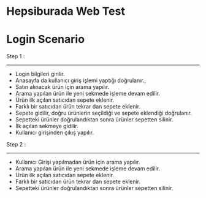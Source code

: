 Hepsiburada Web Test 
=========================
Login Scenario
=========================
Step 1 :
________________________

* Login bilgileri girilir.
* Anasayfa da kullanıcı giriş işlemi yaptığı doğrulanır.,
* Satın alınacak ürün için arama yapılır.
* Arama yapılan ürün ile yeni sekmede işleme devam edilir.
* Ürün ilk açılan satıcıdan sepete eklenir.
* Farklı bir satıcıdan ürün tekrar dan sepete eklenir.
* Sepete gidilir, doğru ürünlerin seçildiği ve sepete eklendiği doğrulanır.
* Sepetteki ürünler doğrulandıktan sonra ürünler sepetten silinir.
* İlk açılan sekmeye gidilir.
* Kullanıcı girişinden çıkış yapılır.

Step 2 :
________________________

* Kullanıcı Girişi yapılmadan ürün için arama yapılır.
* Arama yapılan ürün ile yeni sekmede işleme devam edilir.
* Ürün ilk açılan satıcıdan sepete eklenir.
* Farklı bir satıcıdan ürün tekrar dan sepete eklenir.
* Sepetteki ürünler doğrulandıktan sonra ürünler sepetten silinir.
